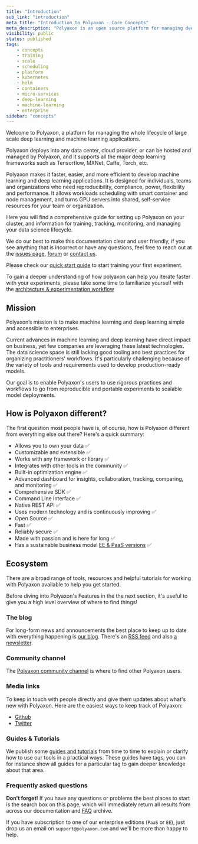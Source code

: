 ```yaml
---
title: "Introduction"
sub_link: "introduction"
meta_title: "Introduction to Polyaxon - Core Concepts"
meta_description: "Polyaxon is an open source platform for managing deep learning and machine learning lifecycle for teams who need power, flexibility and performance."
visibility: public
status: published
tags:
    - concepts
    - training
    - scale
    - scheduling
    - platform 
    - kubernetes
    - helm
    - containers
    - micro-services
    - deep-learning
    - machine-learning
    - enterprise
sidebar: "concepts"
---
```


Welcome to Polyaxon, a platform for managing the whole lifecycle of large scale deep learning and machine learning applications.

Polyaxon deploys into any data center, cloud provider,
or can be hosted and managed by Polyaxon,
and it supports all the major deep learning frameworks such as Tensorflow, MXNet, Caffe, Torch, etc.

Polyaxon makes it faster, easier, and more efficient to develop machine learning and deep learning applications. 
It is designed for individuals, teams and organizations who need reproducibility, compliance, power, flexibility and performance. 
It allows workloads scheduling with smart container and node management, and turns GPU servers into shared, self-service resources for your team or organization.

Here  you will find a comprehensive guide for setting up Polyaxon on your cluster,
and information for training, tracking, monitoring, and managing your data science lifecycle.

We do our best to make this documentation clear and user friendly,
if you see anything that is incorrect or have any questions,
feel free to reach out at the
[issues page](https://github.com/polyaxon/polyaxon/issues),
[forum](https://join.slack.com/t/polyaxon/shared_invite/enQtMzQ0ODc2MDg1ODc0LWY2ZTdkMTNmZjBlZmRmNjQxYmYwMTBiMDZiMWJhODI2ZTk0MDU4Mjg5YzA5M2NhYzc5ZjhiMjczMDllYmQ2MDg)
or [contact us](mailto:contact@polyaxon.com).

Please check our [quick start guide](/concepts/quick-start) to start training your first experiment.

To gain a deeper understanding of how polyaxon can help you iterate faster with your experiments, 
please take some time to familiarize yourself with the [architecture & experimentation workflow](/concepts/architecture/)

## Mission

Polyaxon’s mission is to make machine learning and deep learning simple and accessible to enterprises.

Current advances in machine learning and deep learning have direct impact on business, 
yet few companies are leveraging these latest technologies. 
The data science space is still lacking good tooling and best practices 
for organizing practitioners' workflows. It's particularly challenging 
because of the variety of tools and requirements used to develop production-ready models.

Our goal is to enable Polyaxon's users to use rigorous practices and workflows to 
go from reproducible and portable experiments to scalable model deployments.  

## How is Polyaxon different?

The first question most people have is, of course, how is Polyaxon different from everything else out there? Here's a quick summary:

 * Allows you to own your data ✅
 * Customizable and extensible ✅
 * Works with any framework or library ✅
 * Integrates with other tools in the community ✅
 * Built-in optimization engine ✅
 * Advanced dashboard for insights, collaboration, tracking, comparing, and monitoring  ✅
 * Comprehensive SDK ✅
 * Command Line Interface ✅
 * Native REST API ✅
 * Uses modern technology and is continuously improving ✅
 * Open Source ✅
 * Fast ✅
 * Reliably secure ✅
 * Made with passion and is here for long ✅
 * Has a sustainable business model [EE & PaaS versions](https://polyaxon.org/pricing/) ✅

## Ecosystem

There are a broad range of tools, resources and helpful tutorials for working with Polyaxon available to help you get started.

Before diving into Polyaxon's Features in the the next section, it's useful to give you a high level overview of where to find things!

### The blog

For long-form news and announcements the best place to keep up to date with everything happening is [our blog](https://medium.com/polyaxon). 
There's an [RSS feed](https://medium.com/feed/polyaxon) and 
also [a newsletter](https://polyaxon.us17.list-manage.com/subscribe/post?u=1b6eccb8409861418bcc5dbfc&id=012464842e).

### Community channel

The [Polyaxon community channel](https://join.slack.com/t/polyaxon/shared_invite/enQtMzQ0ODc2MDg1ODc0LWY2ZTdkMTNmZjBlZmRmNjQxYmYwMTBiMDZiMWJhODI2ZTk0MDU4Mjg5YzA5M2NhYzc5ZjhiMjczMDllYmQ2MDg) is where to find other Polyaxon users.

### Media links

To keep in touch with people directly and give them updates about what's new with Polyaxon. 
Here are the easiest ways to keep track of Polyaxon:

- [Github](https://github.com/polyaxon/polyaxon)
- [Twitter](https://twitter.com/polyaxonAI)

### Guides &  Tutorials

We publish some [guides and tutorials](/guides/) from time to time to explain or clarify how to use our tools in a practical ways. 
These guides have tags, you can for instance show all guides for a particular tag to gain deeper knowledge about that area.

### Frequently asked questions

**Don't forget!** If you have any questions or problems the best places to start is the search box on this page, which will immediately return all results from across our documentation and [FAQ](/faq/) archive.


If you have subscription to one of our enterprise editions (`PaaS` or `EE`), 
just drop us an email on `support@polyaxon.com` and we'll be more than happy to help.
